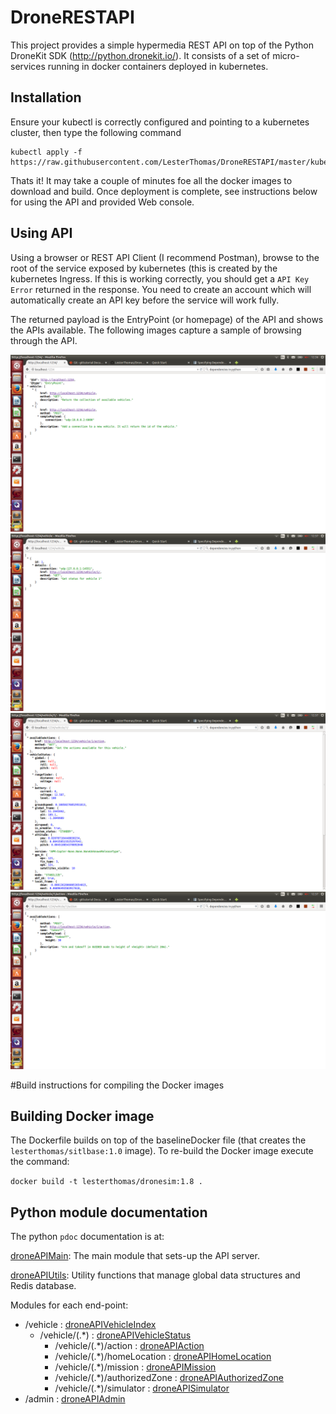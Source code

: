 # DroneRESTAPI

This project provides a simple hypermedia REST API on top of the Python DroneKit SDK (http://python.dronekit.io/). It consists of a set of micro-services running in docker containers deployed in kubernetes.

## Installation

Ensure your kubectl is correctly configured and pointing to a kubernetes cluster, then type the following command

```
kubectl apply -f https://raw.githubusercontent.com/LesterThomas/DroneRESTAPI/master/kubernetesManifests/kubernetes_all.yaml
```

Thats it! It may take a couple of minutes foe all the docker images to download and build. Once deployment is complete, see instructions below for using the API and provided Web console.



## Using API

Using a browser or REST API Client (I recommend Postman), browse to the root of the service exposed by kubernetes (this is created by the kubernetes Ingress. If this is working correctly, you should get a `API Key Error` returned in the response. You need to create an account which will automatically create an API key before the service will work fully.



The returned payload is the EntryPoint (or homepage) of the API and shows the APIs available. The following images capture a sample of browsing through the API.

![EntryPoint](documentation/Images/EntryPoint.png)
![Vehicle Collection](documentation/Images/VehicleCollection.png)
![Vehicle Details](documentation/Images/Vehicle1.png)
![Vehicle Actions](documentation/Images/Vehicle1Actions.png)



#Build instructions for compiling the Docker images

## Building Docker image

The Dockerfile builds on top of the baselineDocker file (that creates the `lesterthomas/sitlbase:1.0` image). To re-build the Docker image execute the command:

```docker build -t lesterthomas/dronesim:1.8 .```

## Python module documentation

The python ```pdoc``` documentation is at:

[droneAPIMain](http://htmlpreview.github.io/?https://github.com/LesterThomas/DroneRESTAPI/blob/master/droneAPIMain.m.html): The main module that sets-up the API server.

[droneAPIUtils](http://htmlpreview.github.io/?https://github.com/LesterThomas/DroneRESTAPI/blob/master/droneAPIUtils.m.html): Utility functions that manage global data structures and Redis database.

Modules for each end-point:


- /vehicle : [droneAPIVehicleIndex](http://htmlpreview.github.io/?https://github.com/LesterThomas/DroneRESTAPI/blob/master/droneAPIVehicleIndex.m.html) 
	- /vehicle/(.*) : [droneAPIVehicleStatus](http://htmlpreview.github.io/?https://github.com/LesterThomas/DroneRESTAPI/blob/master/droneAPIVehicleStatus.m.html) 
		- /vehicle/(.*)/action : [droneAPIAction](http://htmlpreview.github.io/?https://github.com/LesterThomas/DroneRESTAPI/blob/master/droneAPIAction.m.html)  
		- /vehicle/(.*)/homeLocation : [droneAPIHomeLocation](http://htmlpreview.github.io/?https://github.com/LesterThomas/DroneRESTAPI/blob/master/droneAPIHomeLocation.m.html)  
		- /vehicle/(.*)/mission : [droneAPIMission](http://htmlpreview.github.io/?https://github.com/LesterThomas/DroneRESTAPI/blob/master/droneAPIMission.m.html) 
		- /vehicle/(.*)/authorizedZone : [droneAPIAuthorizedZone](http://htmlpreview.github.io/?https://github.com/LesterThomas/DroneRESTAPI/blob/master/droneAPIAuthorizedZone.m.html) 
		- /vehicle/(.*)/simulator : [droneAPISimulator](http://htmlpreview.github.io/?https://github.com/LesterThomas/DroneRESTAPI/blob/master/droneAPISimulator.m.html) 
- /admin : [droneAPIAdmin](http://htmlpreview.github.io/?https://github.com/LesterThomas/DroneRESTAPI/blob/master/droneAPIAdmin.m.html) 




